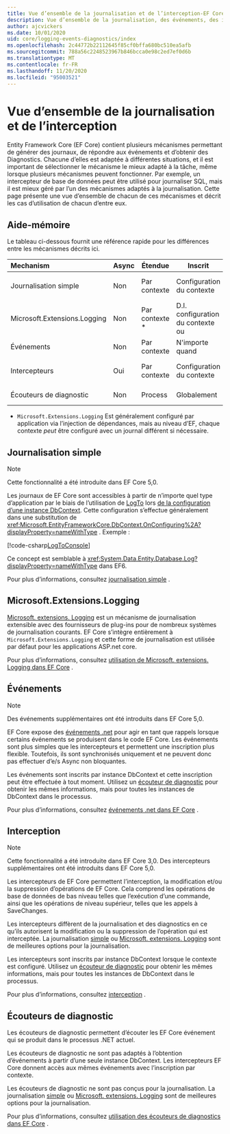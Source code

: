 ```yaml
---
title: Vue d’ensemble de la journalisation et de l’interception-EF Core
description: Vue d’ensemble de la journalisation, des événements, des intercepteurs et des diagnostics pour EF Core
author: ajcvickers
ms.date: 10/01/2020
uid: core/logging-events-diagnostics/index
ms.openlocfilehash: 2c44772b22112645f85cf0bffa680bc510ea5afb
ms.sourcegitcommit: 788a56c2248523967b846bcca0e98c2ed7ef0d6b
ms.translationtype: MT
ms.contentlocale: fr-FR
ms.lasthandoff: 11/20/2020
ms.locfileid: "95003521"
---
```

# <a name="overview-of-logging-and-interception"></a>Vue d’ensemble de la journalisation et de l’interception

Entity Framework Core (EF Core) contient plusieurs mécanismes permettant de générer des journaux, de répondre aux événements et d’obtenir des Diagnostics. Chacune d’elles est adaptée à différentes situations, et il est important de sélectionner le mécanisme le mieux adapté à la tâche, même lorsque plusieurs mécanismes peuvent fonctionner. Par exemple, un intercepteur de base de données peut être utilisé pour journaliser SQL, mais il est mieux géré par l’un des mécanismes adaptés à la journalisation. Cette page présente une vue d’ensemble de chacun de ces mécanismes et décrit les cas d’utilisation de chacun d’entre eux.

## <a name="quick-reference"></a>Aide-mémoire

Le tableau ci-dessous fournit une référence rapide pour les différences entre les mécanismes décrits ici.

| Mechanism |  Async | Étendue | Inscrit | Usage prévu
|:----------|--------|-------|------------|-------------
| Journalisation simple | Non | Par contexte | Configuration du contexte | Journalisation au moment du développement
| Microsoft.Extensions.Logging | Non | Par contexte * | D.I. configuration du contexte ou | Journalisation de la production
| Événements | Non | Par contexte | N'importe quand | Réagir aux événements EF
| Intercepteurs | Oui | Par contexte | Configuration du contexte | Manipulation des opérations EF
| Écouteurs de diagnostic | Non | Process | Globalement | Diagnostic d'application

* `Microsoft.Extensions.Logging` Est généralement configuré par application via l’injection de dépendances, mais au niveau d’EF, chaque contexte _peut_ être configuré avec un journal différent si nécessaire.

## <a name="simple-logging"></a>Journalisation simple

> [!NOTE]
> Cette fonctionnalité a été introduite dans EF Core 5,0.

Les journaux de EF Core sont accessibles à partir de n’importe quel type d’application par le biais de l’utilisation de [LogTo](https://github.com/dotnet/efcore/blob/ec3df8fd7e4ea4ebeebfa747619cef37b23ab2c6/src/EFCore/DbContextOptionsBuilder.cs#L135) <!-- Issue #2748 <xref:Microsoft.EntityFrameworkCore.DbContextOptionsBuilder.LogTo%2A> --> lors [de la configuration d’une instance DbContext](xref:core/dbcontext-configuration/index). Cette configuration s’effectue généralement dans une substitution de <xref:Microsoft.EntityFrameworkCore.DbContext.OnConfiguring%2A?displayProperty=nameWithType> . Exemple :

<!--
    protected override void OnConfiguring(DbContextOptionsBuilder optionsBuilder)
        => optionsBuilder.LogTo(Console.WriteLine);
-->
[!code-csharp[LogToConsole](../../../samples/core/Miscellaneous/Logging/SimpleLogging/Program.cs?name=LogToConsole)]

Ce concept est semblable à <xref:System.Data.Entity.Database.Log?displayProperty=nameWithType> dans EF6.

Pour plus d’informations, consultez [journalisation simple](xref:core/logging-events-diagnostics/simple-logging) .

## <a name="microsoftextensionslogging"></a>Microsoft.Extensions.Logging

[Microsoft. extensions. Logging](/dotnet/core/extensions/logging) est un mécanisme de journalisation extensible avec des fournisseurs de plug-ins pour de nombreux systèmes de journalisation courants. EF Core s’intègre entièrement à `Microsoft.Extensions.Logging` et cette forme de journalisation est utilisée par défaut pour les applications ASP.net core.

Pour plus d’informations, consultez [utilisation de Microsoft. extensions. Logging dans EF Core](xref:core/logging-events-diagnostics/extensions-logging) .

## <a name="events"></a>Événements

> [!NOTE]
> Des événements supplémentaires ont été introduits dans EF Core 5,0.

EF Core expose des [événements .net](/dotnet/standard/events/) pour agir en tant que rappels lorsque certains événements se produisent dans le code EF Core. Les événements sont plus simples que les intercepteurs et permettent une inscription plus flexible. Toutefois, ils sont synchronisés uniquement et ne peuvent donc pas effectuer d’e/s Async non bloquantes.

Les événements sont inscrits par instance DbContext et cette inscription peut être effectuée à tout moment. Utilisez un [écouteur de diagnostic](xref:core/logging-events-diagnostics/diagnostic-listeners) pour obtenir les mêmes informations, mais pour toutes les instances de DbContext dans le processus.

Pour plus d’informations, consultez [événements .net dans EF Core](xref:core/logging-events-diagnostics/events) .

## <a name="interception"></a>Interception

> [!NOTE]
> Cette fonctionnalité a été introduite dans EF Core 3,0. Des intercepteurs supplémentaires ont été introduits dans EF Core 5,0.

Les intercepteurs de EF Core permettent l’interception, la modification et/ou la suppression d’opérations de EF Core. Cela comprend les opérations de base de données de bas niveau telles que l’exécution d’une commande, ainsi que les opérations de niveau supérieur, telles que les appels à SaveChanges.

Les intercepteurs diffèrent de la journalisation et des diagnostics en ce qu’ils autorisent la modification ou la suppression de l’opération qui est interceptée. La journalisation [simple](xref:core/logging-events-diagnostics/simple-logging) ou [Microsoft. extensions. Logging](xref:core/logging-events-diagnostics/extensions-logging) sont de meilleures options pour la journalisation.

Les intercepteurs sont inscrits par instance DbContext lorsque le contexte est configuré. Utilisez un [écouteur de diagnostic](xref:core/logging-events-diagnostics/diagnostic-listeners) pour obtenir les mêmes informations, mais pour toutes les instances de DbContext dans le processus.

Pour plus d’informations, consultez [interception](xref:core/logging-events-diagnostics/interceptors) .

## <a name="diagnostic-listeners"></a>Écouteurs de diagnostic

Les écouteurs de diagnostic permettent d’écouter les EF Core événement qui se produit dans le processus .NET actuel.

Les écouteurs de diagnostic ne sont pas adaptés à l’obtention d’événements à partir d’une seule instance DbContext. Les intercepteurs EF Core donnent accès aux mêmes événements avec l’inscription par contexte.

Les écouteurs de diagnostic ne sont pas conçus pour la journalisation. La journalisation [simple](xref:core/logging-events-diagnostics/simple-logging) ou [Microsoft. extensions. Logging](xref:core/logging-events-diagnostics/extensions-logging) sont de meilleures options pour la journalisation.

Pour plus d’informations, consultez [utilisation des écouteurs de diagnostics dans EF Core](xref:core/logging-events-diagnostics/diagnostic-listeners) .
